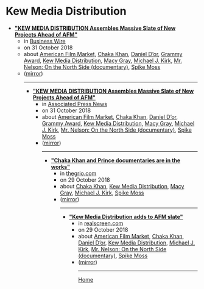 # Kew Media Distribution

 - [**"KEW MEDIA DISTRIBUTION Assembles Massive Slate of New Projects Ahead of AFM"**](https://www.businesswire.com/news/home/20181031005865/en/)<ul><li>in [Business Wire](https://www.businesswire.com/)</li><li>on 31 October 2018</li><li>about [American Film Market](../../topics/american-film-market/index.md), [Chaka Khan](../../topics/chaka-khan/index.md), [Daniel D’or](../../topics/daniel-d-or/index.md), [Grammy Award](../../topics/grammy-award/index.md), [Kew Media Distribution](../../topics/kew-media-distribution/index.md), [Macy Gray](../../topics/macy-gray/index.md), [Michael J. Kirk](../../topics/michael-j-kirk/index.md), [Mr. Nelson: On the North Side (documentary)](../../topics/documentary/mr-nelson-on-the-north-side/index.md), [Spike Moss](../../topics/spike-moss/index.md)</li><li>([mirror](https://web.archive.org/web/*/https://www.businesswire.com/news/home/20181031005865/en/))</li><ul>

----

 - [**"KEW MEDIA DISTRIBUTION Assembles Massive Slate of New Projects Ahead of AFM"**](https://apnews.com/BusinessWire/418ba9bb1ee245ee9c3fb0cb4202aa3d)<ul><li>in [Associated Press News](https://apnews.com/)</li><li>on 31 October 2018</li><li>about [American Film Market](../../topics/american-film-market/index.md), [Chaka Khan](../../topics/chaka-khan/index.md), [Daniel D’or](../../topics/daniel-d-or/index.md), [Grammy Award](../../topics/grammy-award/index.md), [Kew Media Distribution](../../topics/kew-media-distribution/index.md), [Macy Gray](../../topics/macy-gray/index.md), [Michael J. Kirk](../../topics/michael-j-kirk/index.md), [Mr. Nelson: On the North Side (documentary)](../../topics/documentary/mr-nelson-on-the-north-side/index.md), [Spike Moss](../../topics/spike-moss/index.md)</li><li>([mirror](https://web.archive.org/web/*/https://apnews.com/BusinessWire/418ba9bb1ee245ee9c3fb0cb4202aa3d))</li><ul>

----

 - [**"Chaka Khan and Prince documentaries are in the works"**](https://thegrio.com/2018/10/29/chaka-khan-and-prince-documentaries-are-in-the-works/)<ul><li>in [thegrio.com](https://thegrio.com/)</li><li>on 29 October 2018</li><li>about [Chaka Khan](../../topics/chaka-khan/index.md), [Kew Media Distribution](../../topics/kew-media-distribution/index.md), [Macy Gray](../../topics/macy-gray/index.md), [Michael J. Kirk](../../topics/michael-j-kirk/index.md), [Spike Moss](../../topics/spike-moss/index.md)</li><li>([mirror](https://web.archive.org/web/*/https://thegrio.com/2018/10/29/chaka-khan-and-prince-documentaries-are-in-the-works/))</li><ul>

----

 - [**"Kew Media Distribution adds to AFM slate"**](https://realscreen.com/2018/10/29/kew-media-distribution-adds-to-afm-slate/)<ul><li>in [realscreen.com](https://realscreen.com/)</li><li>on 29 October 2018</li><li>about [American Film Market](../../topics/american-film-market/index.md), [Chaka Khan](../../topics/chaka-khan/index.md), [Daniel D’or](../../topics/daniel-d-or/index.md), [Kew Media Distribution](../../topics/kew-media-distribution/index.md), [Michael J. Kirk](../../topics/michael-j-kirk/index.md), [Mr. Nelson: On the North Side (documentary)](../../topics/documentary/mr-nelson-on-the-north-side/index.md), [Spike Moss](../../topics/spike-moss/index.md)</li><li>([mirror](https://web.archive.org/web/*/https://realscreen.com/2018/10/29/kew-media-distribution-adds-to-afm-slate/))</li><ul>

----

[Home](../index.md)
